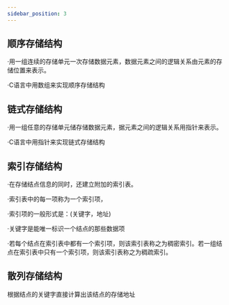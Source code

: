 ```yaml
---
sidebar_position: 3
---
```


## 顺序存储结构

·用一组连续的存储单元一次存储数据元素，数据元素之间的逻辑关系由元素的存储位置来表示。

·C语言中用数组来实现顺序存储结构

## 链式存储结构

·用一组任意的存储单元储存储数据元素，据元素之间的逻辑关系用指针来表示。

·C语言中用指针来实现链式存储结构

## 索引存储结构

·在存储结点信息的同时，还建立附加的索引表。

·索引表中的每一项称为一个索引项，

·索引项的一般形式是：(关键字，地址)

·关键字是能唯一标识一个结点的那些数据项

·若每个结点在索引表中都有一个索引项，则该索引表称之为稠密索引。若一组结点在索引表中只有一个索引项，则该索引表称之为稠疏索引。

## 散列存储结构

根据结点的关键字直接计算出该结点的存储地址